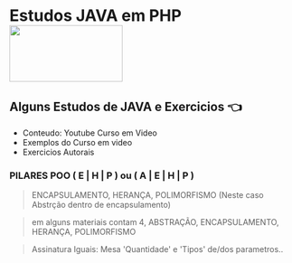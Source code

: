 
# Estudos JAVA em PHP <img height="100" width="200" src="https://cursa.com.br/uploads/thumbnails/course_thumbnails/course_thumbnail_default_68.jpg">

## Alguns Estudos de JAVA e Exercicios 👈 


 - Conteudo: Youtube Curso em Video
 - Exemplos do Curso em video
 - Exercicios Autorais
 



 ### PILARES POO ( E | H | P ) ou ( A | E | H | P )
  > ENCAPSULAMENTO, HERANÇA, POLIMORFISMO (Neste caso Abstrção dentro de encapsulamento)

  > em alguns materiais contam 4, ABSTRAÇÃO, ENCAPSULAMENTO, HERANÇA, POLIMORFISMO

  > Assinatura Iguais: Mesa 'Quantidade' e 'Tipos' de/dos parametros..
